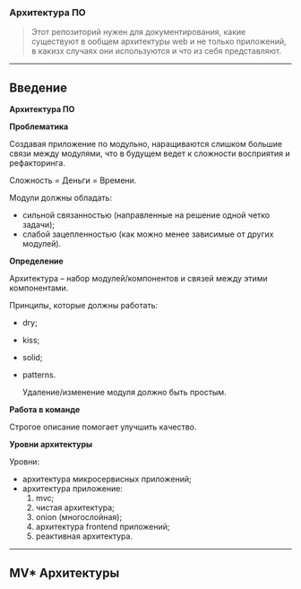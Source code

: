 ### Архитектура ПО
> Этот репозиторий нужен для документирования, какие существуют в ообщем архитектуры web и не только приложений, в какизх случаях они используются и что из себя представляют.
---
## Введение

**Архитектура ПО**

**Проблематика**

Создавая приложение по модульно, наращиваются слишком большие связи между модулями, что в будущем ведет к сложности восприятия и рефакторинга.

Сложность = Деньги = Времени.

Модули должны обладать:

- сильной связанностью (направленные на решение одной четко задачи);
- слабой зацепленностью (как можно менее зависимые от других модулей). 

**Определение**

Архитектура – набор модулей/компонентов и связей между этими компонентами.

Принципы, которые должны работать:

- dry;
- kiss;
- solid;
- patterns.

  Удаление/изменение модуля должно быть простым.

**Работа в команде**

Строгое описание помогает улучшить качество.

**Уровни архитектуры**

Уровни:

- архитектура микросервисных приложений;
- архитектура приложение:
  1. mvc;
  2. чистая архитектура;
  3. onion (многослойная);
  4. архитектура frontend приложений;
  5. реактивная архитектура.
---
## MV* Архитектуры


##
